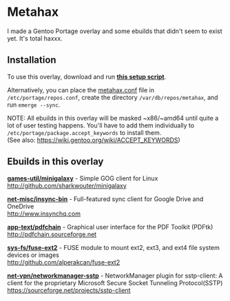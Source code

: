 # Metahax
I made a Gentoo Portage overlay and some ebuilds that didn't seem to exist yet.  It's total haxxx.


## Installation ##
To use this overlay, download and run **[this setup script](https://raw.githubusercontent.com/metafarion/metahax/master/setup-overlay.sh)**.

Alternatively, you can place the [metahax.conf](https://raw.githubusercontent.com/metafarion/metahax/master/metahax.conf) file in `/etc/portage/repos.conf`, create the directory `/var/db/repos/metahax`, and run `emerge --sync`.

NOTE: All ebuilds in this overlay will be masked ~x86/~amd64 until quite a lot of user testing happens.  You'll have to add them individually to `/etc/portage/package.accept_keywords` to install them.  
(See also: https://wiki.gentoo.org/wiki/ACCEPT_KEYWORDS)

## Ebuilds in this overlay ##

**[games-util/minigalaxy](games-util/minigalaxy)** - Simple GOG client for Linux  
http://github.com/sharkwouter/minigalaxy  

**[net-misc/insync-bin](net-misc/insync-bin)** - Full-featured sync client for Google Drive and OneDrive  
http://www.insynchq.com  

**[app-text/pdfchain](app-text/pdfchain)** - Graphical user interface for the PDF Toolkit (PDFtk)  
http://pdfchain.sourceforge.net

**[sys-fs/fuse-ext2](sys-fs/fuse-ext2)** - FUSE module to mount ext2, ext3, and ext4 file system devices or images  
http://github.com/alperakcan/fuse-ext2

**[net-vpn/networkmanager-sstp](net-vpn/networkmanager-sstp)** - NetworkManager plugin for sstp-client: A client for the proprietary Microsoft Secure Socket Tunneling Protocol(SSTP)  
https://sourceforge.net/projects/sstp-client
